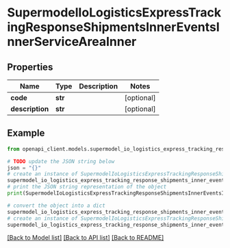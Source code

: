 # SupermodelIoLogisticsExpressTrackingResponseShipmentsInnerEventsInnerServiceAreaInner


## Properties

Name | Type | Description | Notes
------------ | ------------- | ------------- | -------------
**code** | **str** |  | [optional] 
**description** | **str** |  | [optional] 

## Example

```python
from openapi_client.models.supermodel_io_logistics_express_tracking_response_shipments_inner_events_inner_service_area_inner import SupermodelIoLogisticsExpressTrackingResponseShipmentsInnerEventsInnerServiceAreaInner

# TODO update the JSON string below
json = "{}"
# create an instance of SupermodelIoLogisticsExpressTrackingResponseShipmentsInnerEventsInnerServiceAreaInner from a JSON string
supermodel_io_logistics_express_tracking_response_shipments_inner_events_inner_service_area_inner_instance = SupermodelIoLogisticsExpressTrackingResponseShipmentsInnerEventsInnerServiceAreaInner.from_json(json)
# print the JSON string representation of the object
print(SupermodelIoLogisticsExpressTrackingResponseShipmentsInnerEventsInnerServiceAreaInner.to_json())

# convert the object into a dict
supermodel_io_logistics_express_tracking_response_shipments_inner_events_inner_service_area_inner_dict = supermodel_io_logistics_express_tracking_response_shipments_inner_events_inner_service_area_inner_instance.to_dict()
# create an instance of SupermodelIoLogisticsExpressTrackingResponseShipmentsInnerEventsInnerServiceAreaInner from a dict
supermodel_io_logistics_express_tracking_response_shipments_inner_events_inner_service_area_inner_from_dict = SupermodelIoLogisticsExpressTrackingResponseShipmentsInnerEventsInnerServiceAreaInner.from_dict(supermodel_io_logistics_express_tracking_response_shipments_inner_events_inner_service_area_inner_dict)
```
[[Back to Model list]](../README.md#documentation-for-models) [[Back to API list]](../README.md#documentation-for-api-endpoints) [[Back to README]](../README.md)


